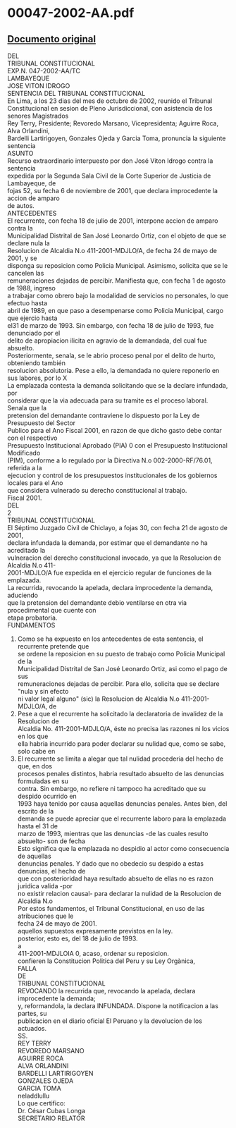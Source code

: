 
00047-2002-AA.pdf
=================
  
[Documento original](https://tc.gob.pe/jurisprudencia/2003/00047-2002-AA.pdf)  
---  
DEL  
TRIBUNAL CONSTITUCIONAL  
EXP.N. 047-2002-AA/TC  
LAMBAYEQUE  
JOSE VITON IDROGO  
SENTENCIA DEL TRIBUNAL CONSTITUCIONAL  
En Lima, a los 23 dias del mes de octubre de 2002, reunido el Tribunal  
Constitucional en sesion de Pleno Jurisdiccional, con asistencia de los senores Magistrados  
Rey Terry, Presidente; Revoredo Marsano, Vicepresidenta; Aguirre Roca, Alva Orlandini,  
Bardelli Lartirigoyen, Gonzales Ojeda y Garcia Toma, pronuncia la siguiente sentencia  
ASUNTO  
Recurso extraordinario interpuesto por don José Viton Idrogo contra la sentencia  
expedida por la Segunda Sala Civil de la Corte Superior de Justicia de Lambayeque, de  
fojas 52, su fecha 6 de noviembre de 2001, que declara improcedente la accion de amparo  
de autos.  
ANTECEDENTES  
El recurrente, con fecha 18 de julio de 2001, interpone accion de amparo contra la  
Municipalidad Distrital de San José Leonardo Ortiz, con el objeto de que se declare nula la  
Resolucion de Alcaldia N.o 411-2001-MDJLO/A, de fecha 24 de mayo de 2001, y se  
disponga su reposicion como Policia Municipal. Asimismo, solicita que se le cancelen las  
remuneraciones dejadas de percibir. Manifiesta que, con fecha 1 de agosto de 1988, ingreso  
a trabajar como obrero bajo la modalidad de servicios no personales, lo que efectuo hasta  
abril de 1989, en que paso a desempenarse como Policia Municipal, cargo que ejercio hasta  
el31 de marzo de 1993. Sin embargo, con fecha 18 de julio de 1993, fue denunciado por el  
delito de apropiacion ilicita en agravio de la demandada, del cual fue absuelto.  
Posteriormente, senala, se le abrio proceso penal por el delito de hurto, obteniendo también  
resolucion absolutoria. Pese a ello, la demandada no quiere reponerlo en sus labores, por lo X  
La emplazada contesta la demanda solicitando que se la declare infundada, por  
considerar que la via adecuada para su tramite es el proceso laboral. Senala que la  
pretension del demandante contraviene lo dispuesto por la Ley de Presupuesto del Sector  
Publico para el Ano Fiscal 2001, en razon de que dicho gasto debe contar con el respectivo  
Presupuesto Institucional Aprobado (PIA) 0 con el Presupuesto Institucional Modificado  
(PIM), conforme a lo regulado por la Directiva N.o 002-2000-RF/76.01, referida a la  
ejecucion y control de los presupuestos institucionales de los gobiernos locales para el Ano  
que considera vulnerado su derecho constitucional al trabajo.  
Fiscal 2001.  
DEL  
2  
TRIBUNAL CONSTITUCIONAL  
El Séptimo Juzgado Civil de Chiclayo, a fojas 30, con fecha 21 de agosto de 2001,  
declara infundada la demanda, por estimar que el demandante no ha acreditado la  
vulneracion del derecho constitucional invocado, ya que la Resolucion de Alcaldia N.o 411-  
2001-MDJLO/A fue expedida en el ejercicio regular de funciones de la emplazada.  
La recurrida, revocando la apelada, declara improcedente la demanda, aduciendo  
que la pretension del demandante debio ventilarse en otra via procedimental que cuente con  
etapa probatoria.  
FUNDAMENTOS  
1. Como se ha expuesto en los antecedentes de esta sentencia, el recurrente pretende que  
se ordene la reposicion en su puesto de trabajo como Policia Municipal de la  
Municipalidad Distrital de San José Leonardo Ortiz, asi como el pago de sus  
remuneraciones dejadas de percibir. Para ello, solicita que se declare "nula y sin efecto  
ni valor legal alguno" (sic) la Resolucion de Alcaldia N.o 411-2001-MDJLO/A, de  
2. Pese a que el recurrente ha solicitado la declaratoria de invalidez de la Resolucion de  
Alcaldia No. 411-2001-MDJLO/A, éste no precisa las razones ni los vicios en los que  
ella habria incurrido para poder declarar su nulidad que, como se sabe, solo cabe en  
3. El recurrente se limita a alegar que tal nulidad procederia del hecho de que, en dos  
procesos penales distintos, habria resultado absuelto de las denuncias formuladas en su  
contra. Sin embargo, no refiere ni tampoco ha acreditado que su despido ocurrido en  
1993 haya tenido por causa aquellas denuncias penales. Antes bien, del escrito de la  
demanda se puede apreciar que el recurrente laboro para la emplazada hasta el 31 de  
marzo de 1993, mientras que las denuncias -de las cuales resulto absuelto- son de fecha  
Esto significa que la emplazada no despidio al actor como consecuencia de aquellas  
denuncias penales. Y dado que no obedecio su despido a estas denuncias, el hecho de  
que con posterioridad haya resultado absuelto de ellas no es razon juridica valida -por  
no existir relacion causal- para declarar la nulidad de la Resolucion de Alcaldia N.o  
Por estos fundamentos, el Tribunal Constitucional, en uso de las atribuciones que le  
fecha 24 de mayo de 2001.  
aquellos supuestos expresamente previstos en la ley.  
posterior, esto es, del 18 de julio de 1993.  
a  
411-2001-MDJLOIA 0, acaso, ordenar su reposicion.  
confieren la Constitucion Politica del Peru y su Ley Orgànica,  
FALLA  
DE  
TRIBUNAL CONSTITUCIONAL  
REVOCANDO la recurrida que, revocando la apelada, declara improcedente la demanda;  
y, reformandola, la declara INFUNDADA. Dispone la notificacion a las partes, su  
publicacion en el diario oficial El Peruano y la devolucion de los actuados.  
SS.  
REY TERRY  
REVOREDO MARSANO  
AGUIRRE ROCA  
ALVA ORLANDINI  
BARDELLI LARTIRIGOYEN  
GONZALES OJEDA  
GARCIA TOMA  
neladdlullu  
Lo que certifico:  
Dr. César Cubas Longa  
SECRETARIO RELATOR